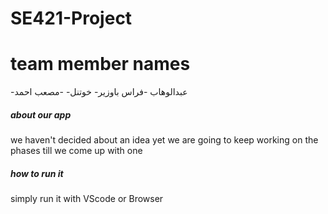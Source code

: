 # SE421-Project
 <h1>team member names</h1>

<p>-عبدالوهاب 
-فراس باوزير-
خوتنل-
-مصعب احمد</p>

<h5> about our app</h5>

<p> we haven't decided about an idea yet we are going to keep working on the phases till
we come up with one </p>

<h5> how to run it </h5>
<p> simply run it with VScode or Browser </P>
